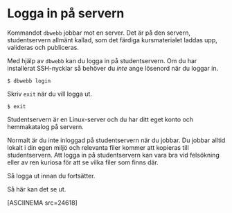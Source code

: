 Logga in på servern
==================================

Kommandot `dbwebb` jobbar mot en server. Det är på den servern, studentservern allmänt kallad, som det färdiga kursmaterialet laddas upp, valideras och publiceras.

Med hjälp av `dbwebb` kan du logga in på studentservern. Om du har installerat SSH-nycklar så behöver du _inte_ ange lösenord när du loggar in.

```text
$ dbwebb login
```

Skriv `exit` när du vill logga ut.

```text
$ exit
```

Studentservern är en Linux-server och du har ditt eget konto och hemmakatalog på servern.

Normalt är du inte inloggad på studentservern när du jobbar. Du jobbar alltid lokalt i din egen miljö och relevanta filer kommer att kopieras till studentservern. Att logga in på studentservern kan vara bra vid felsökning eller av ren kuriosa för att se vilka filer som finns där.

Så logga ut innan du fortsätter.

Så här kan det se ut.

[ASCIINEMA src=24618]
